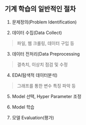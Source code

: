 ##  기계 학습의 일반적인 절차

1. 문제정의(Problem Identification)

2. 데이터 수집(Data Collect)
> 파일, 웹 크롤링, 데이터 구입 등

3. 데이터 전처리(Data Preprocessing
> 결측치, 이상치 점검 및 수정

4. EDA(탐색적 데이터분석)
> 그래프를 통한 변수 특징 파악 등

5. Model 선택, Hyper Parameter 조정

6. Model 학습

7. 모델 Evaluation(평가)
